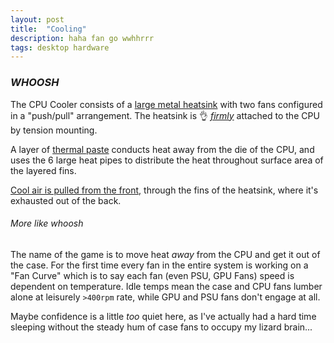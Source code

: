 ```yaml
---
layout: post
title:  "Cooling"
description: haha fan go wwhhrrr
tags: desktop hardware
---
```


### _WHOOSH_

The CPU Cooler consists of a [large metal heatsink](../../../assets/images/RWB/finland.jpg) with two fans configured in a "push/pull" arrangement. The heatsink is 👌 [*firmly*](../../../assets/images/RWB/screwd.jpeg) attached to the CPU by tension mounting.

A layer of [thermal paste](../../../assets/images/RWB/compounding.jpg) conducts heat away from the die of the CPU, and uses the 6 large heat pipes to distribute the heat throughout surface area of the layered fins.

[Cool air is pulled from the front,](../../../assets/images/RWB/whoosh.png) through the fins of the heatsink, where it's exhausted out of the back.

###### More like whoosh

The name of the game is to move heat *away* from the CPU and get it out of the case. For the first time every fan in the entire system is working on a "Fan Curve" which is to say each fan (even PSU, GPU Fans) speed is dependent on temperature. Idle temps mean the case and CPU fans lumber alone at leisurely `>400rpm` rate, while GPU and PSU fans don't engage at all.

Maybe confidence is a little _too_ quiet here, as I've actually had a hard time sleeping without the steady hum of case fans to occupy my lizard brain...
